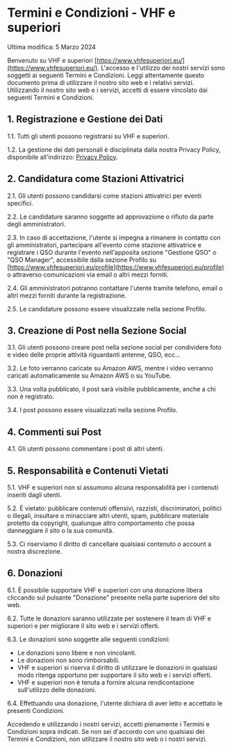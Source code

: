 # Termini e Condizioni - VHF e superiori

Ultima modifica: 5 Marzo 2024

Benvenuto su VHF e superiori [https://www.vhfesuperiori.eu/](https://www.vhfesuperiori.eu/). L'accesso e l'utilizzo dei nostri servizi sono soggetti ai seguenti Termini e Condizioni. Leggi attentamente questo documento prima di utilizzare il nostro sito web e i relativi servizi. Utilizzando il nostro sito web e i servizi, accetti di essere vincolato dai seguenti Termini e Condizioni.

## 1. Registrazione e Gestione dei Dati

1.1. Tutti gli utenti possono registrarsi su VHF e superiori.

1.2. La gestione dei dati personali è disciplinata dalla nostra Privacy Policy, disponibile all'indirizzo: [Privacy Policy](https://www.vhfesuperiori.eu/document/privacy).

## 2. Candidatura come Stazioni Attivatrici

2.1. Gli utenti possono candidarsi come stazioni attivatrici per eventi specifici.

2.2. Le candidature saranno soggette ad approvazione o rifiuto da parte degli amministratori.

2.3. In caso di accettazione, l'utente si impegna a rimanere in contatto con gli amministratori, partecipare all'evento come stazione attivatrice e registrare i QSO durante l'evento nell'apposita sezione "Gestione QSO" o "QSO Manager", accessibile dalla sezione Profilo su [https://www.vhfesuperiori.eu/profile](https://www.vhfesuperiori.eu/profile) o attraverso comunicazioni via email o altri mezzi forniti.

2.4. Gli amministratori potranno contattare l'utente tramite telefono, email o altri mezzi forniti durante la registrazione.

2.5. Le candidature possono essere visualizzate nella sezione Profilo.

## 3. Creazione di Post nella Sezione Social

3.1. Gli utenti possono creare post nella sezione social per condividere foto e video delle proprie attività riguardanti antenne, QSO, ecc...

3.2. Le foto verranno caricate su Amazon AWS, mentre i video verranno caricati automaticamente su Amazon AWS o su YouTube.

3.3. Una volta pubblicato, il post sarà visibile pubblicamente, anche a chi non è registrato.

3.4. I post possono essere visualizzati nella sezione Profilo.

## 4. Commenti sui Post

4.1. Gli utenti possono commentare i post di altri utenti.

## 5. Responsabilità e Contenuti Vietati

5.1. VHF e superiori non si assumono alcuna responsabilità per i contenuti inseriti dagli utenti.

5.2. È vietato: pubblicare contenuti offensivi, razzisti, discriminatori, politici o illegali, insultare o minacciare altri utenti, spam, pubblicare materiale protetto da copyright, qualunque altro comportamento che possa danneggiare il sito o la sua comunità.

5.3. Ci riserviamo il diritto di cancellare qualsiasi contenuto o account a nostra discrezione.

## 6. Donazioni

6.1. È possibile supportare VHF e superiori con una donazione libera cliccando sul pulsante "Donazione" presente nella parte superiore del sito web.

6.2. Tutte le donazioni saranno utilizzate per sostenere il team di VHF e superiori e per migliorare il sito web e i servizi offerti.

6.3. Le donazioni sono soggette alle seguenti condizioni:

-   Le donazioni sono libere e non vincolanti.
-   Le donazioni non sono rimborsabili.
-   VHF e superiori si riserva il diritto di utilizzare le donazioni in qualsiasi modo ritenga opportuno per supportare il sito web e i servizi offerti.
-   VHF e superiori non è tenuta a fornire alcuna rendicontazione sull'utilizzo delle donazioni.

6.4. Effettuando una donazione, l'utente dichiara di aver letto e accettato le presenti Condizioni.

Accedendo e utilizzando i nostri servizi, accetti pienamente i Termini e Condizioni sopra indicati. Se non sei d'accordo con uno qualsiasi dei Termini e Condizioni, non utilizzare il nostro sito web o i nostri servizi.
